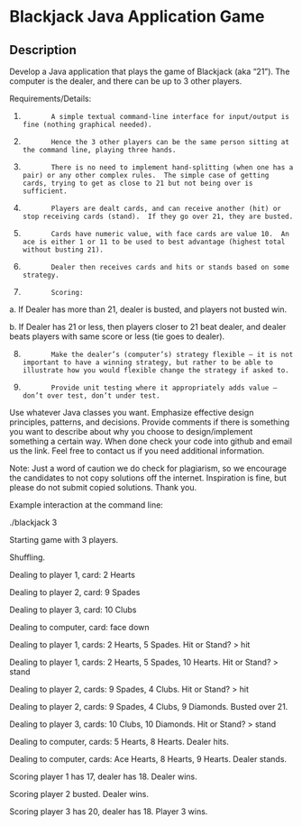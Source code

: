 # Blackjack Java Application Game

## Description
Develop a Java application that plays the game of Blackjack (aka “21”).  The computer is the dealer, and there can be up to 3 other players.

Requirements/Details:

1.            A simple textual command-line interface for input/output is fine (nothing graphical needed).

2.            Hence the 3 other players can be the same person sitting at the command line, playing three hands.

3.            There is no need to implement hand-splitting (when one has a pair) or any other complex rules.  The simple case of getting cards, trying to get as close to 21 but not being over is sufficient.

4.            Players are dealt cards, and can receive another (hit) or stop receiving cards (stand).  If they go over 21, they are busted.

5.            Cards have numeric value, with face cards are value 10.  An ace is either 1 or 11 to be used to best advantage (highest total without busting 21).

6.            Dealer then receives cards and hits or stands based on some strategy.

7.            Scoring:

a.            If Dealer has more than 21, dealer is busted, and players not busted win.

b.            If Dealer has 21 or less, then players closer to 21 beat dealer, and dealer beats players with same score or less (tie goes to dealer).

8.            Make the dealer’s (computer’s) strategy flexible – it is not important to have a winning strategy, but rather to be able to illustrate how you would flexible change the strategy if asked to.

9.            Provide unit testing where it appropriately adds value – don’t over test, don’t under test.

Use whatever Java classes you want.  Emphasize effective design principles, patterns, and decisions.  Provide comments if there is something you want to describe about why you choose to design/implement something a certain way.  When done check your code into github and email us the link. Feel free to contact us if you need additional information.

 

Note:  Just a word of caution we do check for plagiarism, so we encourage the candidates to not copy solutions off the internet. Inspiration is fine, but please do not submit copied solutions. Thank you.

Example interaction at the command line:

./blackjack 3

Starting game with 3 players.

Shuffling.

Dealing to player 1, card: 2 Hearts

Dealing to player 2, card: 9 Spades

Dealing to player 3, card: 10 Clubs

Dealing to computer, card:  face down

Dealing to player 1, cards: 2 Hearts, 5 Spades.  Hit or Stand? > hit

Dealing to player 1, cards: 2 Hearts, 5 Spades, 10 Hearts.  Hit or Stand? > stand

Dealing to player 2, cards: 9 Spades, 4 Clubs.  Hit or Stand? > hit

Dealing to player 2, cards: 9 Spades, 4 Clubs, 9 Diamonds.  Busted over 21.

Dealing to player 3, cards: 10 Clubs, 10 Diamonds.  Hit or Stand? > stand

Dealing to computer, cards: 5 Hearts, 8 Hearts.  Dealer hits.

Dealing to computer, cards: Ace Hearts, 8 Hearts, 9 Hearts.  Dealer stands.

Scoring player 1 has 17, dealer has 18.  Dealer wins.

Scoring player 2 busted.  Dealer wins.

Scoring player 3 has 20, dealer has 18.  Player 3 wins.
